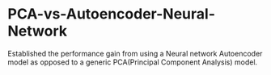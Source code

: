 # PCA-vs-Autoencoder-Neural-Network
Established the performance gain from using a Neural network Autoencoder model as opposed to a generic PCA(Principal Component Analysis) model.
